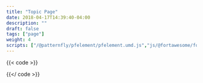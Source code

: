 ```yaml
---
title: "Topic Page"
date: 2018-04-17T14:39:40-04:00
description: ""
draft: false
tags: ["page"]
weight: 4
scripts: ["/@patternfly/pfelement/pfelement.umd.js","js/@fortawesome/fontawesome-svg-core/index.js","js/@fortawesome/pro-solid-svg-icons/index.js", "js/@rhd/dp-alert.js"]
---
```


{{< code >}}

{{</ code >}}